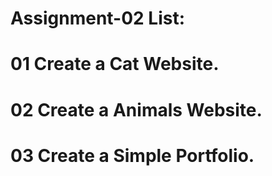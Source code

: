 
# Assignment-02 List:

# 01 Create a Cat Website.
# 02 Create a Animals Website.
# 03 Create a Simple Portfolio.